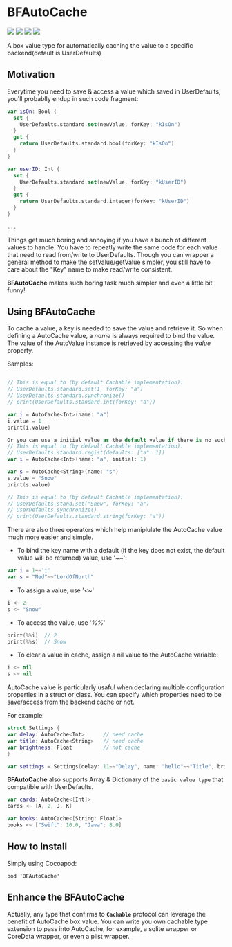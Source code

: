 # BFAutoCache

![](https://img.shields.io/badge/language-swift-orange.svg)
![](https://img.shields.io/cocoapods/v/BFAutoCache.svg?style=flat)
![](https://img.shields.io/cocoapods/p/BFAutoCache.svg?style=flat)
![](https://img.shields.io/cocoapods/l/BFAutoCache.svg?style=flat)

A box value type for automatically caching the value<V> to a specific backend(default is UserDefaults)

## Motivation
Everytime you need to save & access a value which saved in UserDefaults, you'll probablly endup in such code fragment: 

```Swift
var isOn: Bool {
  set {
    UserDefaults.standard.set(newValue, forKey: "kIsOn")
  }
  get {
    return UserDefaults.standard.bool(forKey: "kIsOn")
  }
}

var userID: Int {
  set {
    UserDefaults.standard.set(newValue, forKey: "kUserID")
  }
  get {
    return UserDefaults.standard.integer(forKey: "kUserID")
  }
}

...
```

Things get much boring and annoying if you have a bunch of different values to handle. You have to repeatly write the same code for each value that need to read from/write to UserDefaults. Though you can wrapper a general method to make the setValue/getValue simpler, you still have to care about the "Key" name to make read/write consistent.

**BFAutoCache** makes such boring task much simpler and even a little bit funny!

## Using BFAutoCache
To cache a value, a key is needed to save the value and retrieve it. So when defining a AutoCache value,
 a *name* is always required to bind the value. The value of the AutoValue instance is retrieved by accessing
 the *value* property.
 
 Samples:
 
 ```Swift
 
 // This is equal to (by default Cachable implementation):
 // UserDefaults.standard.set(1, forKey: "a")
 // UserDefaults.standard.synchronize()
 // print(UserDefaults.standard.int(forKey: "a"))

 var i = AutoCache<Int>(name: "a")
 i.value = 1
 print(i.value)

 Or you can use a initial value as the default value if there is no such key in Defaults
 // This is equal to (by default Cachable implementation):
 // UserDefaults.standard.regist(defaults: ["a": 1])
 var i = AutoCache<Int>(name: "a", initial: 1)
 
 var s = AutoCache<String>(name: "s")
 s.value = "Snow"
 print(s.value)
 
 // This is equal to (by default Cachable implementation):
 // UserDefaults.stand.set("Snow", forKey: "a")
 // UserDefaults.synchronize()
 // print(UserDefaults.standard.string(forKey: "a"))
 
 ```
 
 There are also three operators which help maniplulate the AutoCache value much more easier and simple.
 - To bind the key name with a default (if the key does not exist, the default value will be returned) value, use '*~~*':
 
 ```Swift
 var i = 1~~'i'
 var s = "Ned"~~"LordOfNorth"
 ```
 
 - To assign a value, use '*<~*'
 
 ```Swift
 i <~ 2
 s <~ "Snow"
 ```
 
 - To access the value, use '*%%*'
 
 ```Swift
 print(%%i)  // 2
 print(%%s)  // Snow
 ```

 - To clear a value in cache, assign a nil value to the AutoCache variable:
 
 ```Swift
 i <~ nil
 s <~ nil
 ```
 
 AutoCache value is particularly usaful when declaring multiple configuration properties in a struct or class.
 You can specify which properties need to be save/access from the backend cache or not.
 
 For example:
 
 ```Swift
 struct Settings {
 var delay: AutoCache<Int>      // need cache
 var title: AutoCache<String>   // need cache
 var brightness: Float          // not cache
 }
 
 var settings = Settings(delay: 11~~"Delay", name: "hello"~~"Title", brightness: 1.0)
 ```
 
 **BFAutoCache** also supports Array & Dictionary of the `basic value type` that compatible with UserDefaults.
 
 ```Swift
 var cards: AutoCache<[Int]>
 cards <~ [A, 2, J, K]
 
 var books: AutoCache<[String: Float]>
 books <~ ["Swift": 10.0, "Java": 8.0]
 ```
 
 ## How to Install
 Simply using Cocoapod:
 ```
 pod 'BFAutoCache'
 ```
 
 ## Enhance the BFAutoCache
Actually, any type that confirms to **`Cachable`** protocol can leverage the benefit of AutoCache box value. You can write you own cachable type extension to pass into AutoCache, for example, a sqlite wrapper or CoreData wrapper, or even a plist wrapper.
 
 
  
 
